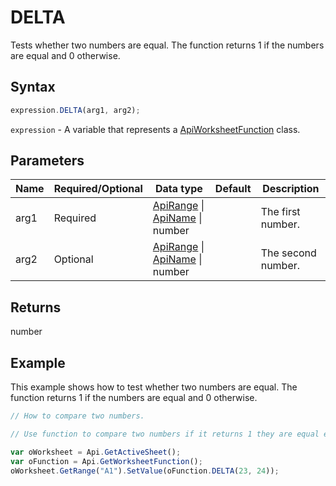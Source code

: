 # DELTA

Tests whether two numbers are equal. The function returns 1 if the numbers are equal and 0 otherwise.

## Syntax

```javascript
expression.DELTA(arg1, arg2);
```

`expression` - A variable that represents a [ApiWorksheetFunction](../ApiWorksheetFunction.md) class.

## Parameters

| **Name** | **Required/Optional** | **Data type** | **Default** | **Description** |
| ------------- | ------------- | ------------- | ------------- | ------------- |
| arg1 | Required | [ApiRange](../../ApiRange/ApiRange.md) \| [ApiName](../../ApiName/ApiName.md) \| number |  | The first number. |
| arg2 | Optional | [ApiRange](../../ApiRange/ApiRange.md) \| [ApiName](../../ApiName/ApiName.md) \| number |  | The second number. |

## Returns

number

## Example

This example shows how to test whether two numbers are equal. The function returns 1 if the numbers are equal and 0 otherwise.

```javascript editor-xlsx
// How to compare two numbers.

// Use function to compare two numbers if it returns 1 they are equal else 0.

var oWorksheet = Api.GetActiveSheet();
var oFunction = Api.GetWorksheetFunction();
oWorksheet.GetRange("A1").SetValue(oFunction.DELTA(23, 24));
```
